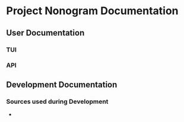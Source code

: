 # Project Nonogram Documentation

## User Documentation

### TUI

### API

## Development Documentation

### Sources used during Development

- 

